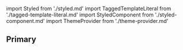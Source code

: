 import Styled from './styled.md'
import TaggedTemplateLiteral from './tagged-template-literal.md'
import StyledComponent from './styled-component.md'
import ThemeProvider from './theme-provider.md'

## Primary

<Styled />

<TaggedTemplateLiteral />

<StyledComponent />

<ThemeProvider />
